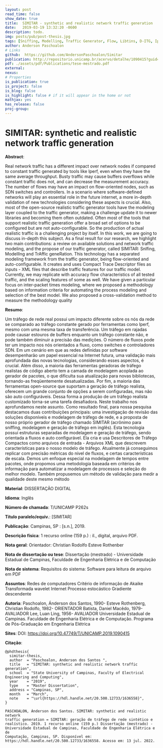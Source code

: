 ```yaml
---
layout: post
read_time: false
show_date: true
title:  SIMITAR - synthetic and realistic network traffic generation
date:   2019-03-19 13:32:20 -0600
description: todo.
img: posts/pub/post-thesis.jpg
tags: [Sniffing, Modelling, Traffic Generator, Flow, Libtins, D-ITG, Iperf]
author: Anderson Paschoalon
# Links
github:  https://github.com/AndersonPaschoalon/Simitar
publication: http://repositorio.unicamp.br/acervo/detalhe/1090415?guid=1657351507677&returnUrl=%2fresultado%2flistar%3fguid%3d1657351507677%26quantidadePaginas%3d1%26codigoRegistro%3d1090415%231090415&i=1
pdf: ./assets/pdf/Publications/tese-mestrado.pdf
external:
nexus: 
# Properties
is_publication: true
is_project: false
is_blog: false
is_highlight: false # if it will appear in the home or not
mathjax: yes
has_release: false
proj-group: 
---
```


# SIMITAR: synthetic and realistic network traffic generation

**Abstract**: 

Real network traffic has a different impact over network nodes if compared to constant traffic generated by tools like Iperf, even when they have the same average throughput. Busty traffic may cause buffers overflows while constant traffic does not, and can decrease the measurement accuracy. The number of flows may have an impact on flow-oriented nodes, such as SDN switches and controllers. In a scenario where software-defined networks will play an essential role in the future internet, a more in-depth validation of new technologies considering these aspects is crucial. Also, most of the open-source realistic traffic generator tools have the modeling layer coupled to the traffic generator, making a challenge update it to newer libraries and becoming them often outdated. Often most of the tools that support realistic traffic generation offer a broad set of options to be configured but are not auto-configurable. So the production of actual realistic traffic is a challenging project by itself. In this work, we are going to discuss in-depth this subject. As a final result for our research, we highlight two main contributions: a review on available solutions and network traffic modeling, and the propose of our traffic generator, called SIMITAR: SnIfing, ModellIng and TrAffic geneRation. This technology has a separated modeling framework from the traffic generator, being flow-oriented and auto-configurable. It creates and uses Compact Trace Descriptor files as inputs - XML files that describe traffic features for our traffic model. Currently, we may replicate with accuracy flow characteristics of all tested traffic, and the scaling features of some as well. We have given a particular focus on inter-packet times modeling, where we proposed a methodology based on information criteria for automating the process modeling and selection of the best model. We also proposed a cross-validation method to measure the methodology quality

**Resumo**: 

Um tráfego de rede real possui um impacto diferente sobre os nós da rede se comparado ao tráfego constante gerado por ferramentas como Iperf, mesmo com uma mesma taxa de transferência. Um tráfego em rajadas pode causar estouros de buffers enquanto um tráfego constante não, e pode também diminuir a precisão das medições. O número de fluxos pode ter um impacto nos nós orientados a fluxo, como switches e controladores SDN. Em um cenário em que as redes definidas por software desempenharão um papel essencial na Internet futura, uma validação mais aprofundada das novas tecnologias, considerando esses aspectos, é crucial. Além disso, a maioria das ferramentas geradoras de tráfego realistas de código aberto tem a camada de modelagem acoplada ao gerador de pacotes, o que dificulta sua atualização para novas bibliotecas, tornando-as freqüentemente desatualizadas. Por fim, a maioria das ferramentas open-source que suportam a geração de tráfego realista, oferecem um grande conjunto de opções a serem configuradas, mas não são auto configuráveis. Dessa forma a produção de um tráfego realista customizado torna-se uma tarefa desafiadora. Neste trabalho nos aprofundamos neste assunto. Como resultado final, para nossa pesquisa destacamos duas contribuições principais: uma investigação de revisão das soluções disponíveis e modelagem de tráfego de rede, e a proposta de nosso próprio gerador de tráfego chamado SIMITAR (acrônimo para sniffing, modelagem e geração de tráfego em inglês). Esta tecnologia possui estruturas separadas de modelagem e geração de tráfego, sendo orientada a fluxos e auto configurável. Ela cria e usa Descritores de Tráfego Compactos como arquivos de entrada - Arquivos XML que descrevem características para o nosso modelo de tráfego. Atualmente já conseguimos replicar com precisão métricas do nível de fluxos, e certas características de escala. Demos um enfoque especial na modelagem de tempos entre pacotes, onde propomos uma metodologia baseada em critérios de informação para automatizar a modelagem de processos e seleção do melhor modelo. Também propusemos um método de validação para medir a qualidade deste mesmo método

**Material**:
DISSERTAÇÃO DIGITAL

**Idioma**:
Inglês

**Número de chamada**:
T/UNICAMP P262s

**Título paralelo/equiv.**:
[SIMITAR]

**Publicação**:
Campinas, SP : [s.n.], 2019.

**Descrição física**:
1 recurso online (159 p.) : il., digital, arquivo PDF.

**Nota geral**:
Orientador: Christian Rodolfo Esteve Rothenber

**Nota de dissertação ou tese**:
Dissertação (mestrado) - Universidade Estadual de Campinas, Faculdade de Engenharia Elétrica e de Computação


**Nota de sistema**:
Requisitos do sistema: Software para leitura de arquivo em PDF

**Assuntos**:
Redes de computadores Critério de informação de Akaike Transformada wavelet Internet Processo estocástico Gradiente descendente

**Autoria**:
Paschoalon, Ánderson dos Santos, 1990- Esteve Rothenberg, Christian Rodolfo, 1982- ORIENTADOR Batista, Daniel Macêdo, 1979- AVALIADOR Lee, Luan Ling, 1956- AVALIADOR Universidade Estadual de Campinas. Faculdade de Engenharia Elétrica e de Computação. Programa de Pós-Graduação em Engenharia Elétrica

**Sites**:
DOI: https://doi.org/10.47749/T/UNICAMP.2019.1090415


**Citação**:

```
@phdthesis{
  simitar-thesis,
  author  = "Paschoalon, Anderson dos Santos ",
  title   = "SIMITAR: synthetic and realistic network traffic generation",
  school  = "State University of Campinas, Faculty of Electrical Engineering and Computing",
  year    = "2019",
  type    = "Master Dissertation",
  address = "Campinas, SP",
  month   = "March",
  note    = "\url{https://hdl.handle.net/20.500.12733/1636558}",
}
```
```
PASCHOALON, Ánderson dos Santos. SIMITAR: synthetic and realistic network 
traffic generation = SIMITAR: geração de tráfego de rede sintético e 
realístico. 2019. 1 recurso online (159 p.) Dissertação (mestrado) - 
Universidade Estadual de Campinas, Faculdade de Engenharia Elétrica e de 
Computação, Campinas, SP. Disponível em: 
https://hdl.handle.net/20.500.12733/1636558. Acesso em: 13 jul. 2022. 
```

